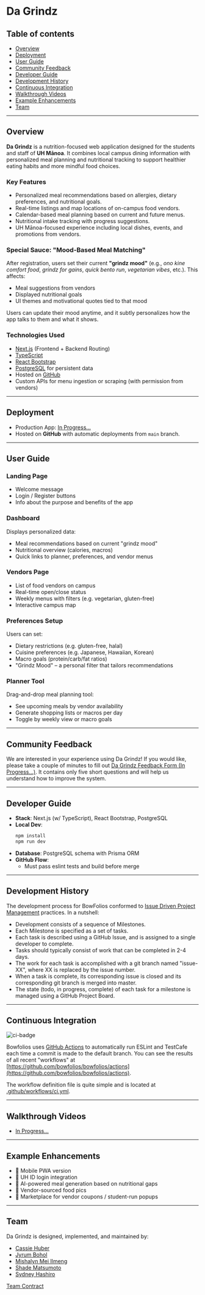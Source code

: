 # Da Grindz

## Table of contents

- [Overview](#overview)
- [Deployment](#deployment)
- [User Guide](#user-guide)
- [Community Feedback](#community-feedback)
- [Developer Guide](#developer-guide)
- [Development History](#development-history)
- [Continuous Integration](#continuous-integration)
- [Walkthrough Videos](#walkthrough-videos)
- [Example Enhancements](#example-enhancements)
- [Team](#team)

---

## Overview

**Da Grindz** is a nutrition-focused web application designed for the students and staff of **UH Mānoa**. It combines local campus dining information with personalized meal planning and nutritional tracking to support healthier eating habits and more mindful food choices.

### Key Features

- Personalized meal recommendations based on allergies, dietary preferences, and nutritional goals.
- Real-time listings and map locations of on-campus food vendors.
- Calendar-based meal planning based on current and future menus.
- Nutritional intake tracking with progress suggestions.
- UH Mānoa-focused experience including local dishes, events, and promotions from vendors.

### Special Sauce: "Mood-Based Meal Matching"

After registration, users set their current **"grindz mood"** (e.g., *ono kine comfort food*, *grindz for gains*, *quick bento run*, *vegetarian vibes*, etc.). This affects:

- Meal suggestions from vendors
- Displayed nutritional goals
- UI themes and motivational quotes tied to that mood

Users can update their mood anytime, and it subtly personalizes how the app talks to them and what it shows.

### Technologies Used

- [Next.js](https://nextjs.org/) (Frontend + Backend Routing)
- [TypeScript](https://www.typescriptlang.org/)
- [React Bootstrap](https://react-bootstrap.github.io/)
- [PostgreSQL](https://www.postgresql.org/) for persistent data
- Hosted on [GitHub](https://github.com/)
- Custom APIs for menu ingestion or scraping (with permission from vendors)

---

## Deployment

- Production App: [In Progress...](#)
- Hosted on **GitHub** with automatic deployments from `main` branch.

---

## User Guide

### Landing Page

- Welcome message
- Login / Register buttons
- Info about the purpose and benefits of the app

### Dashboard

Displays personalized data:
- Meal recommendations based on current "grindz mood"
- Nutritional overview (calories, macros)
- Quick links to planner, preferences, and vendor menus

### Vendors Page

- List of food vendors on campus
- Real-time open/close status
- Weekly menus with filters (e.g. vegetarian, gluten-free)
- Interactive campus map

### Preferences Setup

Users can set:
- Dietary restrictions (e.g. gluten-free, halal)
- Cuisine preferences (e.g. Japanese, Hawaiian, Korean)
- Macro goals (protein/carb/fat ratios)
- "Grindz Mood" – a personal filter that tailors recommendations

### Planner Tool

Drag-and-drop meal planning tool:
- See upcoming meals by vendor availability
- Generate shopping lists or macros per day
- Toggle by weekly view or macro goals

---

## Community Feedback

We are interested in your experience using Da Grindz!  If you would like, please take a couple of minutes to fill out [Da Grindz Feedback Form (In Progress...)](#). It contains only five short questions and will help us understand how to improve the system.

---

## Developer Guide

- **Stack**: Next.js (w/ TypeScript), React Bootstrap, PostgreSQL
- **Local Dev**:
  ```bash
  npm install
  npm run dev
  ```
- **Database**: PostgreSQL schema with Prisma ORM  
- **GitHub Flow**:
  - Must pass eslint tests and build before merge

---

## Development History

The development process for BowFolios conformed to [Issue Driven Project Management](https://courses.ics.hawaii.edu/ics314s25/modules/project-management/) practices. In a nutshell:

* Development consists of a sequence of Milestones.
* Each Milestone is specified as a set of tasks.
* Each task is described using a GitHub Issue, and is assigned to a single developer to complete.
* Tasks should typically consist of work that can be completed in 2-4 days.
* The work for each task is accomplished with a git branch named "issue-XX", where XX is replaced by the issue number.
* When a task is complete, its corresponding issue is closed and its corresponding git branch is merged into master.
* The state (todo, in progress, complete) of each task for a milestone is managed using a GitHub Project Board.

---

## Continuous Integration

![ci-badge](https://github.com/bowfolios/bowfolios/workflows/ci-bowfolios/badge.svg)

Bowfolios uses [GitHub Actions](https://docs.github.com/en/free-pro-team@latest/actions) to automatically run ESLint and TestCafe each time a commit is made to the default branch.  You can see the results of all recent "workflows" at [https://github.com/bowfolios/bowfolios/actions](https://github.com/bowfolios/bowfolios/actions).

The workflow definition file is quite simple and is located at
[.github/workflows/ci.yml](https://github.com/bowfolios/bowfolios/blob/main/.github/workflows/ci.yml).

---

## Walkthrough Videos

- [In Progress...](#)

---

## Example Enhancements

- 📱 Mobile PWA version
- 🍍 UH ID login integration
- 🧠 AI-powered meal generation based on nutritional gaps
- 📸 Vendor-sourced food pics
- 🛒 Marketplace for vendor coupons / student-run popups

---

## Team

Da Grindz is designed, implemented, and maintained by:

- [Cassie Huber](https://cassandrahuber.github.io)
- [Jyrum Bohol](https://jyrum.github.io/)
- [Mishalyn Mei Ilmeng](https://mishalyn-mei-ilmeng.github.io)
- [Shade Matsumoto](https://shadematsumoto.github.io)
- [Sydney Hashiro](https://sydhashiro.github.io/)

[Team Contract](https://docs.google.com/document/d/12LfYoMfUt6g-FTpS0mE4qidgtV_ONNVfTD4JU-hROTo/edit?usp=sharing)
